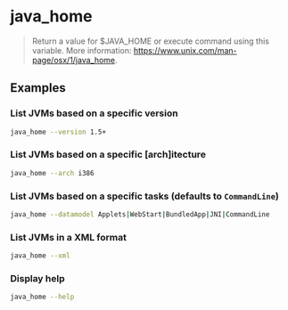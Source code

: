 # java_home

> Return a value for $JAVA_HOME or execute command using this variable. More information: <https://www.unix.com/man-page/osx/1/java_home>.

## Examples

### List JVMs based on a specific version

```bash
java_home --version 1.5+
```

### List JVMs based on a specific [arch]itecture

```bash
java_home --arch i386
```

### List JVMs based on a specific tasks (defaults to `CommandLine`)

```bash
java_home --datamodel Applets|WebStart|BundledApp|JNI|CommandLine
```

### List JVMs in a XML format

```bash
java_home --xml
```

### Display help

```bash
java_home --help
```
